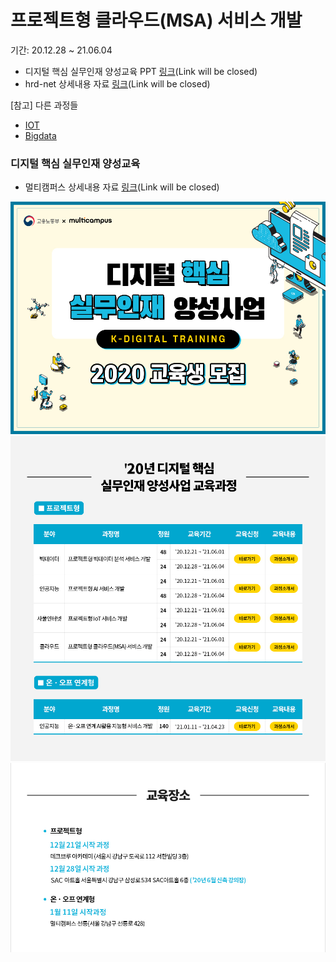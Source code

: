 # 프로젝트형 클라우드(MSA) 서비스 개발

기간: 20.12.28 ~ 21.06.04

- 디지털 핵심 실무인재 양성교육 PPT [링크](https://www.multicampus.com/system/menu/iframe?p_url=aHR0cHM6Ly9lbC5tdWx0aWNhbXB1cy5jb20vZGVfY29tbW9uL2IyYy9ldmVudC8yMDIwLzEwLzEwMTNfMS8xMDEzXzEuaHRtbA==&htmlHghtPixelSize=6351&p_menu=MTE3I01BSU4=&p_gubun=Qw==&param2=106000000000000&param3=106001000000000)\(Link will be closed\)
- hrd-net 상세내용 자료 [링크](http://www.hrd.go.kr/hrdp/co/pcobo/PCOBO0100P.do?tracseId=AIG20200000286603&tracseTme=2&crseTracseSe=C0061&trainstCstmrId=500020039927#undefined)\(Link will be closed\)

[참고] 다른 과정들
- [IOT](http://el.multicampus.com/de_common/b2c/event/2020/10/1013_1/images/k_digital_project_iot.pdf)
- [Bigdata](http://el.multicampus.com/de_common/b2c/event/2020/10/1013_1/images/k_digital_project_bigdata.pdf)

### 디지털 핵심 실무인재 양성교육

- 멀티캠퍼스 상세내용 자료 [링크](http://el.multicampus.com/de_common/b2c/event/2020/10/1013_1/images/k_digital_project_cloud.pdf)\(Link will be closed\)

![img_01](./overview.assets/img_01.jpg)
![img_02](./overview.assets/img_02.jpg)
![img_07](./overview.assets/img_07.jpg)
